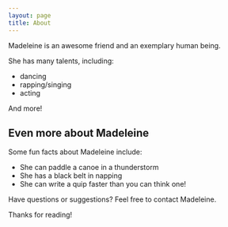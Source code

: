 ```yaml
---
layout: page
title: About
---
```


Madeleine is an awesome friend and an exemplary human being.

She has many talents, including:

- dancing
- rapping/singing
- acting

And more!

## Even more about Madeleine

Some fun facts about Madeleine include:

- She can paddle a canoe in a thunderstorm
- She has a black belt in napping
- She can write a quip faster than you can think one!

Have questions or suggestions? Feel free to contact Madeleine.

Thanks for reading!
